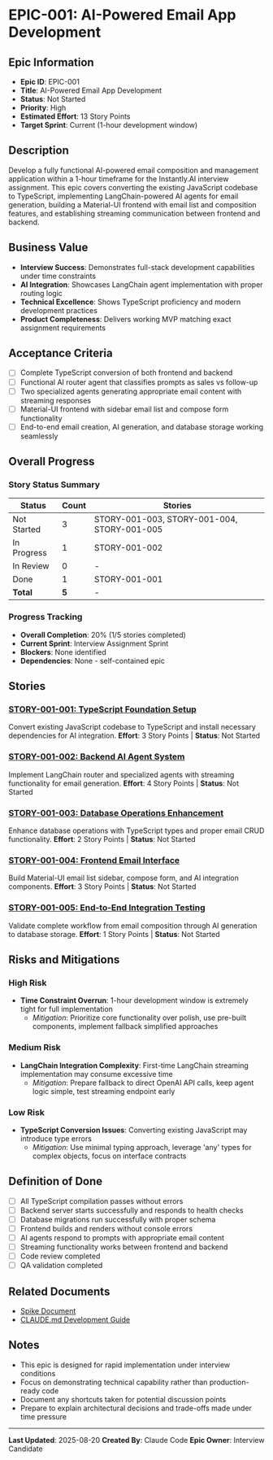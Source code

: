 # EPIC-001: AI-Powered Email App Development

## Epic Information
- **Epic ID**: EPIC-001
- **Title**: AI-Powered Email App Development
- **Status**: Not Started
- **Priority**: High
- **Estimated Effort**: 13 Story Points
- **Target Sprint**: Current (1-hour development window)

## Description
Develop a fully functional AI-powered email composition and management application within a 1-hour timeframe for the Instantly.AI interview assignment. This epic covers converting the existing JavaScript codebase to TypeScript, implementing LangChain-powered AI agents for email generation, building a Material-UI frontend with email list and composition features, and establishing streaming communication between frontend and backend.

## Business Value
- **Interview Success**: Demonstrates full-stack development capabilities under time constraints
- **AI Integration**: Showcases LangChain agent implementation with proper routing logic
- **Technical Excellence**: Shows TypeScript proficiency and modern development practices
- **Product Completeness**: Delivers working MVP matching exact assignment requirements

## Acceptance Criteria
- [ ] Complete TypeScript conversion of both frontend and backend
- [ ] Functional AI router agent that classifies prompts as sales vs follow-up
- [ ] Two specialized agents generating appropriate email content with streaming responses
- [ ] Material-UI frontend with sidebar email list and compose form functionality
- [ ] End-to-end email creation, AI generation, and database storage working seamlessly

## Overall Progress

### Story Status Summary
| Status | Count | Stories |
|--------|-------|---------|
| Not Started | 3 | STORY-001-003, STORY-001-004, STORY-001-005 |
| In Progress | 1 | STORY-001-002 |
| In Review | 0 | - |
| Done | 1 | STORY-001-001 |
| **Total** | **5** | - |

### Progress Tracking
- **Overall Completion**: 20% (1/5 stories completed)
- **Current Sprint**: Interview Assignment Sprint
- **Blockers**: None identified
- **Dependencies**: None - self-contained epic

## Stories

### [STORY-001-001: TypeScript Foundation Setup](STORY-001-001-typescript-foundation-setup.md)
Convert existing JavaScript codebase to TypeScript and install necessary dependencies for AI integration.
**Effort**: 3 Story Points | **Status**: Not Started

### [STORY-001-002: Backend AI Agent System](STORY-001-002-backend-ai-agent-system.md)
Implement LangChain router and specialized agents with streaming functionality for email generation.
**Effort**: 4 Story Points | **Status**: Not Started

### [STORY-001-003: Database Operations Enhancement](STORY-001-003-database-operations-enhancement.md)
Enhance database operations with TypeScript types and proper email CRUD functionality.
**Effort**: 2 Story Points | **Status**: Not Started

### [STORY-001-004: Frontend Email Interface](STORY-001-004-frontend-email-interface.md)
Build Material-UI email list sidebar, compose form, and AI integration components.
**Effort**: 3 Story Points | **Status**: Not Started

### [STORY-001-005: End-to-End Integration Testing](STORY-001-005-end-to-end-integration-testing.md)
Validate complete workflow from email composition through AI generation to database storage.
**Effort**: 1 Story Points | **Status**: Not Started

## Risks and Mitigations

### High Risk
- **Time Constraint Overrun**: 1-hour development window is extremely tight for full implementation
  - *Mitigation*: Prioritize core functionality over polish, use pre-built components, implement fallback simplified approaches

### Medium Risk
- **LangChain Integration Complexity**: First-time LangChain streaming implementation may consume excessive time
  - *Mitigation*: Prepare fallback to direct OpenAI API calls, keep agent logic simple, test streaming endpoint early

### Low Risk
- **TypeScript Conversion Issues**: Converting existing JavaScript may introduce type errors
  - *Mitigation*: Use minimal typing approach, leverage 'any' types for complex objects, focus on interface contracts

## Definition of Done
- [ ] All TypeScript compilation passes without errors
- [ ] Backend server starts successfully and responds to health checks
- [ ] Database migrations run successfully with proper schema
- [ ] Frontend builds and renders without console errors
- [ ] AI agents respond to prompts with appropriate email content
- [ ] Streaming functionality works between frontend and backend
- [ ] Code review completed
- [ ] QA validation completed

## Related Documents
- [Spike Document](../../spike-1hour-development-plan.md)
- [CLAUDE.md Development Guide](../../../CLAUDE.md)

## Notes
- This epic is designed for rapid implementation under interview conditions
- Focus on demonstrating technical capability rather than production-ready code
- Document any shortcuts taken for potential discussion points
- Prepare to explain architectural decisions and trade-offs made under time pressure

---
**Last Updated**: 2025-08-20
**Created By**: Claude Code
**Epic Owner**: Interview Candidate